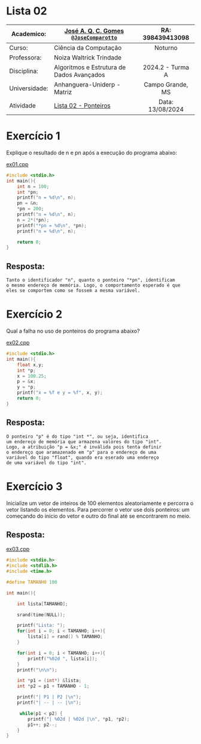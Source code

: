 # Lista 02

| Academico:    | [José A. Q. C. Gomes <code>@JoseComparotto</code>](https://github.com/JoseComparotto) | RA: 398439413098     |
| ------------- | ------------------------------------------------------------------------------------- | :------------------: |
| Curso:        | Ciência da Computação                                                                 | Noturno              |
| Professora:   | Noiza Waltrick Trindade                                                               |                      |
| Disciplina:   | Algoritmos e Estrutura de Dados Avançados                                             | 2024.2 - Turma A |
| Universidade: | Anhanguera-Uniderp - Matriz                                                           | Campo Grande, MS     |
| Atividade     | [Lista 02 - Ponteiros](./Docs/EDA%20-%20Lista02.pdf)                                 | Data: 13/08/2024               |

# Exercício 1

Explique o resultado de n e pn após a execução do programa abaixo:

[ex01.cpp](./Src/ex01.cpp)
```c
#include <stdio.h>
int main(){
    int n = 100;
    int *pn;
    printf("n = %d\n", n);
    pn = &n;
    *pn = 200;
    printf("n = %d\n", n);
    n = 2*(*pn);
    printf("*pn = %d\n", *pn);
    printf("n = %d\n", n);

    return 0;
}
```
## Resposta:
    Tanto o identificador "n", quanto o ponteiro "*pn", identificam
    o mesmo endereço de memória. Logo, o comportamento esperado é que
    eles se comportem como se fossem a mesma variável.

# Exercício 2

Qual a falha no uso de ponteiros do programa abaixo?

[ex02.cpp](./Src/ex02.cpp)
```c
#include <stdio.h>
int main(){
    float x,y;
    int *p;
    x = 100.25;
    p = &x;
    y = *p;
    printf("x = %f e y = %f", x, y);
    return 0;
}
```
## Resposta:
    O ponteiro "p" é do tipo "int *", ou seja, identifica
    um endereço de memória que armazena valores do tipo "int".
    Logo, a atribuição "p = &x;" é inválida pois tenta definir
    o endereço que aramazenado em "p" para o endereço de uma
    variável do tipo "float", quando era eserado uma endereço
    de uma variável do tipo "int".

# Exercício 3

Inicialize um vetor de inteiros de 100 elementos aleatoriamente e percorra o vetor listando os elementos. Para percorrer o vetor use dois ponteiros: um começando do início do vetor e outro do final até se encontrarem no meio. 

## Resposta:

[ex03.cpp](./Src/ex03.cpp)
```c
#include <stdio.h>
#include <stdlib.h>
#include <time.h>

#define TAMANHO 100

int main(){

    int lista[TAMANHO];

    srand(time(NULL));

    printf("Lista: ");
    for(int i = 0; i < TAMANHO; i++){
        lista[i] = rand() % TAMANHO;
    }

    for(int i = 0; i < TAMANHO; i++){
        printf("%02d ", lista[i]);
    }
    printf("\n\n");

    int *p1 = (int*) &lista;
    int *p2 = p1 + TAMANHO - 1;

    printf("| P1 | P2 |\n");
    printf("| -- | -- |\n");

     while(p1 < p2) {
        printf("| %02d | %02d |\n", *p1, *p2);
        p1++; p2--;
    }
}
```

